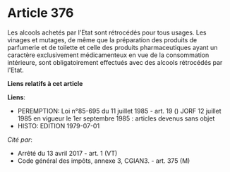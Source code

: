 # Article 376

Les alcools achetés par l'Etat sont rétrocédés pour tous usages.     Les vinages et mutages, de même que la préparation des
produits de parfumerie et de toilette et celle des produits pharmaceutiques ayant un caractère exclusivement médicamenteux en
vue de la consommation intérieure, sont obligatoirement effectués avec des alcools rétrocédés par l'Etat.

**Liens relatifs à cet article**

**Liens**:

  - PEREMPTION: Loi n°85-695 du 11 juillet 1985 - art. 19 () JORF 12 juillet 1985 en vigueur le 1er septembre 1985 : articles devenus sans objet
  - HISTO: EDITION 1979-07-01

_Cité par_:

  - Arrêté du 13 avril 2017 - art. 1 (VT)
  - Code général des impôts, annexe 3, CGIAN3. - art. 375 (M)
